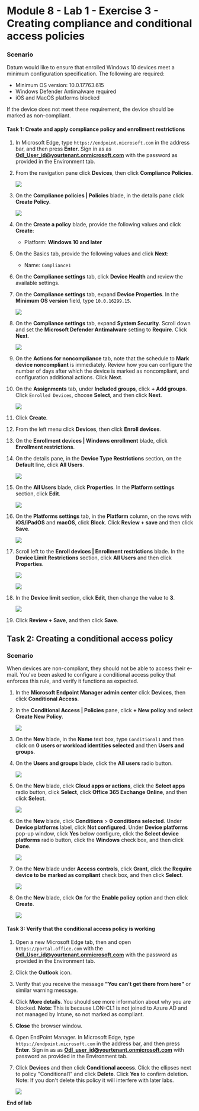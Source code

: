 # Module 8 - Lab 1 - Exercise 3 - Creating compliance and conditional access policies 

### Scenario

Datum would like to ensure that enrolled Windows 10 devices meet a minimum configuration specification.  The following are required:

* Minimum OS version: 10.0.17763.615
* Windows Defender Antimalware required
* iOS and MacOS platforms blocked

If the device does not meet these requirement, the device should be marked as non-compliant.

#### Task 1: Create and apply compliance policy and enrollment restrictions

1.  In Microsoft Edge, type `https://endpoint.microsoft.com` in the  address bar, and then press **Enter**. Sign in as as **Odl_User_id@yourtenant.onmicrosoft.com** with the password as provided in the Environment tab.

1.  From the navigation pane click **Devices**, then click **Compliance Policies**.

    ![](../Media/90.png)

1.  On the **Compliance policies | Policies** blade, in the details pane click **Create Policy**.

    ![](../Media/91.png)

1.  On the **Create a policy** blade, provide the following values and click **Create**:

    -  Platform: **Windows 10 and later**
    

1.  On the Basics tab, provide the following values and click **Next**:

    -  Name: `Compliance1`


1.  On the **Compliance settings** tab, click **Device Health** and review the available settings.

1.  On the **Compliance settings** tab, expand **Device Properties**. In the **Minimum OS version** field, type `10.0.16299.15`.

    ![](../Media/92.png)

1.  On the **Compliance settings** tab, expand **System Security**. Scroll down and set the **Microsoft Defender Antimalware** setting to **Require**. Click **Next**.

    ![](../Media/93.png)

1. On the **Actions for noncompliance** tab, note that the schedule to **Mark device noncompliant** is immediately. Review how you can configure the number of days after which the device is marked as noncompliant, and configuration additional actions. Click **Next**. 

1. On the **Assignments** tab, under **Included groups**, click **+ Add groups**. Click `Enrolled Devices`, choose **Select**, and then click **Next**.

    ![](../Media/94.png)

1. Click **Create**.

1. From the left menu click **Devices**, then click **Enroll devices**.

1. On the **Enrollment devices | Windows enrollment** blade, click **Enrollment restrictions**.

1. On the details pane, in the **Device Type Restrictions** section, on the **Default** line, click **All Users**.

    ![](../Media/95.png)
    
1. On the **All Users** blade, click **Properties**. In the **Platform settings** section, click **Edit**.

    ![](../Media/96.png)

1. On the **Platforms settings** tab, in the **Platform** column, on the rows with **iOS/iPadOS** and **macOS**, click **Block**. Click **Review + save** and then click **Save**.

    ![](../Media/97.png)

1. Scroll left to the **Enroll devices | Enrollment restrictions** blade. In the **Device Limit Restrictions** section, click **All Users** and then click **Properties**.

    ![](../Media/98.png)
    
    ![](../Media/99.png)

1. In the **Device limit** section, click **Edit**, then change the value to **3**.

    ![](../Media/100.png)

1. Click **Review + Save**, and then click **Save**.


## Task 2: Creating a conditional access policy

### Scenario 

When devices are non-compliant, they should not be able to access their e-mail. You've been asked to configure a conditional access policy that enforces this rule, and verify it functions as expected.

1.  In the **Microsoft Endpoint Manager admin center** click **Devices**, then click **Conditional Access**.

1.  In the **Conditional Access | Policies** pane, click **+ New policy** and select **Create New Policy**.

    ![](../Media/101.png)

1.  On the **New** blade, in the **Name** text box, type `Conditional1` and then click  on **0 users or workload identities selected** and then **Users and groups**.

1.  On the **Users and groups** blade, click the **All users** radio button.

    ![](../Media/102.png)

1.  On the **New** blade, click **Cloud apps or actions**, click the **Select apps** radio button, click **Select**, click **Office 365 Exchange Online**, and then click **Select**.

    ![](../Media/103.png)

1.  On the **New** blade, click **Conditions** > **0 conditions selected**. Under **Device platforms** label, click **Not configured**. Under **Device platforms** pop-up window, click **Yes** below configure, click the **Select device platforms** radio button, click the **Windows** check box, and then click **Done**.

    ![](../Media/104.png)

1.  On the **New** blade under **Access controls**, click **Grant**, click the **Require device to be marked as compliant** check box, and then click **Select**.

    ![](../Media/105.png)

1.  On the **New** blade, click **On** for the **Enable policy** option and then click **Create**.

    ![](../Media/106.png)

#### Task 3: Verify that the conditional access policy is working

1.  Open a new Microsoft Edge tab, then and open `https://portal.office.com` with the **Odl_User_id@yourtenant.onmicrosoft.com** with the password as provided in the Environment tab.

1.  Click the **Outlook** icon. 

1.  Verify that you receive the message **"You can't get there from here"** or similar warning message.

1.  Click **More details**. You should see more information about why you are blocked. **Note:** This is because LON-CL1 is not joined to Azure AD and not managed by Intune, so not marked as compliant.

1.  **Close** the browser window.

1. Open EndPoint Manager. In Microsoft Edge, type `https://endpoint.microsoft.com` in the  address bar, and then press **Enter**. Sign in as as **Odl_user_id@yourtenant.onmicrosoft.com** with password as provided in the Environment tab.

1.  Click **Devices** and then click **Conditional access**. Click the ellipses next to policy "Conditional1" and click **Delete**.  Click **Yes** to confirm deletion.  Note: If you don't delete this policy it will interfere with later labs.

    ![](../Media/107.png)



**End of lab**
